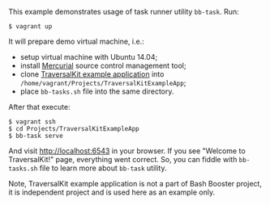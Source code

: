 This example demonstrates usage of task runner utility `bb-task`.  Run:

    $ vagrant up

It will prepare demo virtual machine, i.e.:

*   setup virtual machine with Ubuntu 14.04;
*   install [Mercurial][] source control management tool;
*   clone [TraversalKit example application][] into
    `/home/vagrant/Projects/TraversalKitExampleApp`;
*   place `bb-tasks.sh` file into the same directory.

After that execute:

    $ vagrant ssh
    $ cd Projects/TraversalKitExampleApp
    $ bb-task serve

And visit <http://localhost:6543> in your browser.
If you see "Welcome to TraversalKit!" page, everything went correct.
So, you can fiddle with `bb-tasks.sh` file to learn more about `bb-task` utility.

Note, TraversalKit example application is not a part of Bash Booster project,
it is independent project and is used here as an example only.

[Mercurial]: http://mercurial.selenic.com/
[TraversalKit example application]: https://bitbucket.org/kr41/traversalkitexampleapp
